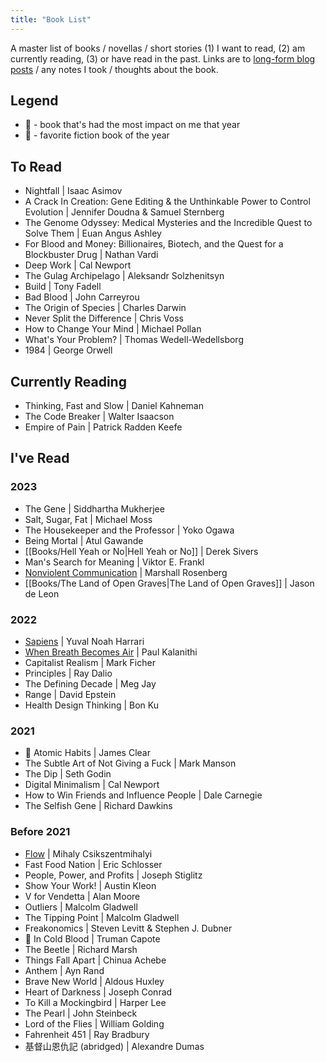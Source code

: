 ```yaml
---
title: "Book List"
---
```

A master list of books / novellas / short stories (1) I want to read, (2) am currently reading, (3) or have read in the past. Links are to [long-form blog posts](https://heidi-huang.ghost.io/tag/readsandreflections/) / any notes I took / thoughts about the book.

## Legend
- 🥇 - book that's had the most impact on me that year
- 🥸 - favorite fiction book of the year

## To Read
- Nightfall | Isaac Asimov
- A Crack In Creation: Gene Editing & the Unthinkable Power to Control Evolution | Jennifer Doudna & Samuel Sternberg
- The Genome Odyssey: Medical Mysteries and the Incredible Quest to Solve Them | Euan Angus Ashley
- For Blood and Money: Billionaires, Biotech, and the Quest for a Blockbuster Drug | Nathan Vardi
- Deep Work | Cal Newport
- The Gulag Archipelago | Aleksandr Solzhenitsyn
- Build | Tony Fadell
- Bad Blood | John Carreyrou
- The Origin of Species | Charles Darwin
- Never Split the Difference | Chris Voss
- How to Change Your Mind | Michael Pollan
- What's Your Problem? | Thomas Wedell-Wedellsborg
- 1984 | George Orwell


## Currently Reading
- Thinking, Fast and Slow | Daniel Kahneman
- The Code Breaker | Walter Isaacson
- Empire of Pain | Patrick Radden Keefe

## I've Read
### 2023
- The Gene | Siddhartha Mukherjee
- Salt, Sugar, Fat | Michael Moss
- The Housekeeper and the Professor | Yoko Ogawa
- Being Mortal | Atul Gawande
- [[Books/Hell Yeah or No|Hell Yeah or No]] | Derek Sivers
- Man's Search for Meaning | Viktor E. Frankl
- [Nonviolent Communication](https://heidi-huang.ghost.io/nonviolentcommunication/) | Marshall Rosenberg
- [[Books/The Land of Open Graves|The Land of Open Graves]] | Jason de Leon

### 2022
- [Sapiens](https://heidi-huang.ghost.io/sapiens/) | Yuval Noah Harrari
- [When Breath Becomes Air](https://heidi-huang.ghost.io/when-breath-becomes-air/) | Paul Kalanithi
- Capitalist Realism | Mark Ficher
- Principles | Ray Dalio
- The Defining Decade | Meg Jay
- Range | David Epstein
- Health Design Thinking | Bon Ku

### 2021
- 🥇 Atomic Habits | James Clear
- The Subtle Art of Not Giving a Fuck | Mark Manson
- The Dip | Seth Godin
- Digital Minimalism | Cal Newport
- How to Win Friends and Influence People | Dale Carnegie
- The Selfish Gene | Richard Dawkins

### Before 2021
- [Flow](https://heidi-huang.ghost.io/flow-the-psychology-of-optimal-experience/) | Mihaly Csikszentmihalyi
- Fast Food Nation | Eric Schlosser
- People, Power, and Profits | Joseph Stiglitz
- Show Your Work! | Austin Kleon
- V for Vendetta | Alan Moore
- Outliers | Malcolm Gladwell
- The Tipping Point | Malcolm Gladwell
- Freakonomics | Steven Levitt & Stephen J. Dubner
- 🥸 In Cold Blood | Truman Capote
- The Beetle | Richard Marsh
- Things Fall Apart | Chinua Achebe
- Anthem | Ayn Rand
- Brave New World | Aldous Huxley
- Heart of Darkness | Joseph Conrad
- To Kill a Mockingbird | Harper Lee 
- The Pearl | John Steinbeck 
- Lord of the Flies | William Golding
- Fahrenheit 451 | Ray Bradbury
- 基督山恩仇記 (abridged) | Alexandre Dumas
